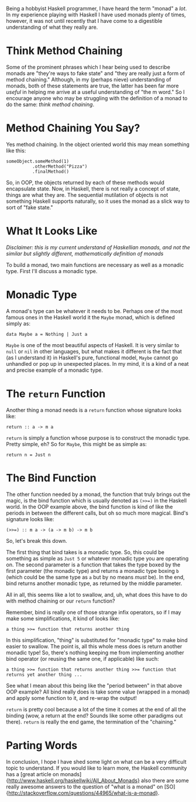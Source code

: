 Being a hobbyist Haskell programmer, I have heard the term "monad" a *lot*. In my experience playing with Haskell I have used monads plenty of times, however, it was not until recently that I have come to a digestible understanding of what they really are.

# Think Method Chaining
Some of the prominent phrases which I hear being used to describe monads are "they're ways to fake state" and "they are really just a form of method chaining." Although, in my (perhaps nieve) understanding of monads, both of these statements are true, the latter has been far more *useful* in helping me arrive at a useful understanding of "the m word." So I encourage anyone who may be struggling with the definition of a monad to do the same: *think method chaining*.

# Method Chaining You Say?
Yes method chaining. In the object oriented world this may mean something like this:
```
someObject.someMethod(1)
          .otherMethod("Pizza")
          .finalMethod()
```
So, in OOP, the objects returned by each of these methods would encapsulate state. Now, in Haskell, there is not really a concept of state, things are what they are. The sequential mutilation of objects is not something Haskell supports naturally, so it uses the monad as a slick way to sort of "fake state."

# What It Looks Like
*Disclaimer: this is my current understand of Haskellian monads, and not the similar but slightly different, mathematically definition of monads*

To build a monad, two main functions are necessary as well as a monadic type. First I'll discuss a monadic type.

# Monadic Type
A monad's type can be whatever it needs to be. Perhaps one of the most famous ones in the Haskell world it the `Maybe` monad, which is defined simply as:
```
data Maybe a = Nothing | Just a
```
`Maybe` is one of the most beautiful aspects of Haskell. It is very similar to `null` or `nil` in other languages, but what makes it different is the fact that (as I understand it) in Haskell's pure, functional model, `Maybe` cannot go unhandled or pop up in unexpected places. In my mind, it is a kind of a neat and precise example of a monadic type.

# The `return` Function
Another thing a monad needs is a `return` function whose signature looks like:
```
return :: a -> m a
```
`return` is simply a function whose purpose is to construct the monadic type. Pretty simple, eh? So for `Maybe`, this might be as simple as:
```
return n = Just n
```

# The Bind Function
The other function needed by a monad, the function that truly brings out the magic, is the bind function which is usually denoted as `(>>=)` in the Haskell world. In the OOP example above, the bind function is kind of like the periods in between the different calls, but oh so much more magical. Bind's signature looks like:
```
(>>=) :: m a -> (a -> m b) -> m b
```
So, let's break this down.

The first thing that bind takes is a monadic type. So, this could be something as simple as `Just 5` or whatever monadic type you are operating on. The second parameter is a function that takes the type boxed by the first parameter (the monadic type) and returns a monadic type boxing `b` (which could be the same type as `a` but by no means *must* be). In the end, bind returns another monadic type, as returned by the middle parameter.

All in all, this seems like a lot to swallow, and, uh, what does this have to do with method chaining or our `return` function?

Remember, bind is really one of those strange infix operators, so if I may make some simplifications, it kind of looks like:
```
a thing >>= function that returns another thing
```
In this simplification, "thing" is substituted for "monadic type" to make bind easier to swallow. The point is, all this whole mess does is return another monadic type! So, there's nothing keeping me from implementing another bind operator (or reusing the same one, if applicable) like such:
```
a thing >>= function that returns another thing >>= function that returns yet another thing ...
```
See what I mean about this being like the "period between" in that above OOP example? All bind really does is take some value (wrapped in a monad) and apply some function to it, and re-wrap the output!

`return` is pretty cool because a lot of the time it comes at the end of all the binding (wow, a return at the end? Sounds like some other paradigms out there). `return` is really the end game, the termination of the "chaining."

# Parting Words
In conclusion, I hope I have shed some light on what can be a very difficult topic to understand. If you would like to learn more, the Haskell community has a [great article on monads]{http://www.haskell.org/haskellwiki/All_About_Monads} also there are some really awesome answers to the question of "what is a monad" on [SO]{http://stackoverflow.com/questions/44965/what-is-a-monad}.
